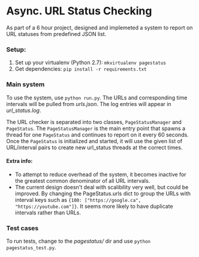 # Async. URL Status Checking
As part of a 6 hour project, designed and implemeted a system to report on URL statuses from predefined JSON list.   

### Setup:
1. Set up your virtualenv (Python 2.7): `mkvirtualenv pagestatus`
2. Get dependencies: `pip install -r requirements.txt`

### Main system
To use the system, use `python run.py`. The URLs and corresponding time intervals will be pulled from _urls.json_. The log entries will appear in _url_status.log_.

The URL checker is separated into two classes, `PageStatusManager` and `PageStatus`. The `PageStatusManager` is the main entry point that spawns a thread for one `PageStatus` and continues to report on it every 60 seconds. Once the `PageStatus` is initialized and started, it will use the given list of URL/interval pairs to create new url_status threads at the correct times. 

#### Extra info:
- To attempt to reduce overhead of the system, it becomes inactive for the greatest common denominator of all URL intervals.
- The current design doesn't deal with scalibility very well, but could be improved. By changing the PageStatus.urls dict to group the URLs with interval keys such as `{100: ["https://google.ca", "https://youtube.com"]}`. It seems more likely to have duplicate intervals rather than URLs. 

### Test cases
To run tests, change to the _pagestatus/_ dir and use `python pagestatus_test.py`.


